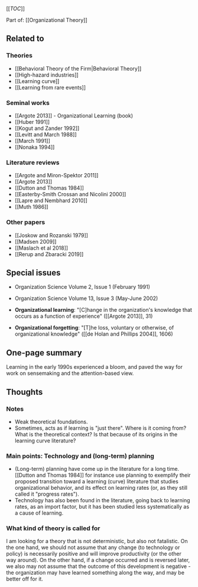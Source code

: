 [[_TOC_]]

Part of: [[Organizational Theory]]

## Related to

### Theories
* [[Behavioral Theory of the Firm|Behavioral Theory]]
* [[High-hazard industries]]
* [[Learning curve]]
* [[Learning from rare events]]

### Seminal works
* [[Argote 2013]] - Organizational Learning (book)
* [[Huber 1991]]
* [[Kogut and Zander 1992]]
* [[Levitt and March 1988]]
* [[March 1991]]
* [[Nonaka 1994]]

### Literature reviews
* [[Argote and Miron-Spektor 2011]]
* [[Argote 2013]]
* [[Dutton and Thomas 1984]]
* [[Easterby-Smith Crossan and Nicolini 2000]]
* [[Lapre and Nembhard 2010]]
* [[Muth 1986]]

### Other papers
* [[Joskow and Rozanski 1979]]
* [[Madsen 2009]]
* [[Maslach et al 2018]]
* [[Rerup and Zbaracki 2019]]

## Special issues
* Organization Science Volume 2, Issue 1 (February 1991)
* Organization Science Volume 13, Issue 3 (May-June 2002)

* **Organizational learning**: "[C]hange in the organization's knowledge that occurs as a function of experience" ([[Argote 2013]], 31)
* **Organizational forgetting**: "[T]he loss, voluntary or otherwise, of organizational knowledge" ([[de Holan and Phillips 2004]], 1606)

## One-page summary
Learning in the early 1990s experienced a bloom, and paved the way for work on sensemaking and the attention-based view.

## Thoughts

### Notes
* Weak theoretical foundations.
* Sometimes, acts as if learning is "just there". Where is it coming from? What is the theoretical context? Is that because of its origins in the learning curve literature?

### Main points: Technology and (long-term) planning
* (Long-term) planning have come up in the literature for a long time. [[Dutton and Thomas 1984]] for instance use planning to exemplify their proposed transition toward a learning (curve) literature that studies organizational behavior, and its effect on learning rates (or, as they still called it "progress rates").
* Technology has also been found in the literature, going back to learning rates, as an import factor, but it has been studied less systematically as a cause of learning.

### What kind of theory is called for
I am looking for a theory that is not deterministic, but also not fatalistic. On the one hand, we should not assume that any change (to technology or policy) is necessarily positive and will improve productivity (or the other way around). On the other hand, if a change occurred and is reversed later, we also may not assume that the outcome of this development is negative - the organization may have learned something along the way, and may be better off for it.